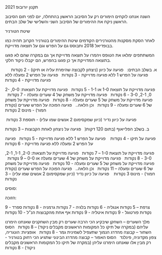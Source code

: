 תקנון יורובופ 2021

השנה אנחנו לוקחים הימורים רק על הסיבוב הראשון בהתחלה, יום לפני תום הסיבוב הראשון ניקח את ההימורים של הסיבוב השני והשלישי של שלב הבתים.


שיטת הטורניר

לאחר הסקת מסקנות מהטורנירים הקודמים שיטת ההימורים בטורניר הקרוב תהיה כמו בבופדיאל 2018 ותבוסס גם על הפרש וגם על תוצאה מדוייקת.

המשתתפים ימלאו את הטופס ויהמרו על תוצאה מדוייקת אך גם במקרה שהם לא פגעו בתוצאה המדוייקת אך כן פגעו בהפרש, הם יקבלו ניקוד חלקי.

 
א. בשלב הבתים:
 
פגיעה על כיוון (ניצחון לקבוצה שהימרת עליה או תיקו) - 2 נקודות
  
פגיעה על הפרש 1 ללא פגיעה מדוייקת - 3 נקודות
 
פגיעה על הפרש 2 ומעלה ללא פגיעה מדוייקת - 4 נקודות

פגיעה מדוייקת על תוצאת 1-0 או 1-1 - 5 נקודות
 
פגיעה מדוייקת על תוצאות: 0-0, 2-0, 2-1, 3-0 - 6 נקודות
 
פגיעה מדוייקת על משחק של 4 שערים ומעלה - 7 נקודות
 
פגיעה מדוייקת על משחק של 5 שערים ומעלה - 8 נקודות
 
פגיעה מדוייקת על משחק של 6 שערים ומעלה - 9 נקודות
 
וכן הלאה..
 
פגיעה הפוכה על הפרש שערים (נקודת חמור) - מינוס 2 נקודות

 פגיעה על כיוון נדיר (כיוון שמקסימום 2 אנשים שמו עליו) - תוספת 3 נקודות
 

ב. בשלב הפלייאוף (בתום 120 דקות(
 
פגיעה על ניצחון לאחת הקבוצות – 3 נקודות
 
פגיעה על תיקו - 4 נקודות
  
פגיעה על הפרש 1 ללא פגיעה מדוייקת - 5 נקודות
 
פגיעה על הפרש 2 ומעלה ללא פגיעה מדוייקת - 6 נקודות

פגיעה מדוייקת על תוצאת 1-0 – 7 נקודות
 
פגיעה מדוייקת על תוצאות: 2-0, 1-1, 2-1, 3-0 - 8 נקודות
 
פגיעה מדוייקת על משחק של 4 שערים ומעלה או 0-0 – 9 נקודות
 
פגיעה מדוייקת על משחק של 5 שערים ומעלה - 10 נקודות
 
פגיעה מדוייקת על משחק של 6 שערים ומעלה – 11 נקודות
 
וכן הלאה..
 
פגיעה הפוכה על הפרש שערים (נקודת חמור) - מינוס 3 נקודות
 
 פגיעה על כיוון נדיר (כיוון שמקסימום 2 אנשים שמו עליו) – 3 נקודות
  


סוסים:


הזוכה:

צרפת – 5 נקודות
אנגליה - 6 נקודות
בלגיה - 7 נקודות
גרמניה - 8 נקודות
ספרד - 9 נקודות
פורטוגל - 9 נקודות
איטליה - 9 נקודות
אף אחת מהקבוצות הנ"ל - 10 נקודות

מלך השערים – השחקן שיבקיע הכי הרבה שערים רק מבין השחקנים שאנחנו הימרנו עליהם (במקרה של תיקו כל המקומות הראשונים מקבלים ניקוד) – 8 נקודות
 
הסוס השחור – קבוצה מהדרג הנמוך שתעפיל לשמינית גמר - 8 נקודות
 
אופציות: הונגריה, צפון מקדוניה, פינלנד
 
הסוס האפור – קבוצה מהדרג הבינוני שתגיע הכי רחוק בטורניר - רק מבין אלו שאנחנו הימרנו עליהן (במקרה של תיקו כל המקומות הראשונים מקבלים ניקוד) - 8 נקודות
 

